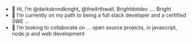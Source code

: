 - 👋 Hi, I’m @darksknndknight, @the4rthwall, Brightdotdev .... Bright
- 🌱 I’m currently on my path to being a full stack developer and a certified SWE ... 
- 💞️ I’m looking to collaborate on ... open source projects, in javascript, node js and web development

<!---
darksknndknight/darksknndknight is a ✨ special ✨ repository because its `README.md` (this file) appears on your GitHub profile.
You can click the Preview link to take a look at your changes.
--->
